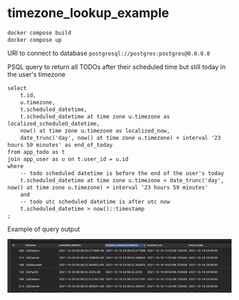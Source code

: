 # timezone_lookup_example

```shell
docker compose build
docker compose up
```

URI to connect to database `postgresql://postgres:postgres@0.0.0.0`

PSQL query to return all TODOs after their scheduled time but still today in the user's timezone
```postgresql
select 
	t.id,
	u.timezone,
	t.scheduled_datetime,
	t.scheduled_datetime at time zone u.timezone as localized_scheduled_datetime,
	now() at time zone u.timezone as localized_now,
	date_trunc('day', now() at time zone u.timezone) + interval '23 hours 59 minutes' as end_of_today
from app_todo as t
join app_user as u on t.user_id = u.id
where 
	-- todo scheduled datetime is before the end of the user's today
	t.scheduled_datetime at time zone u.timezone < date_trunc('day', now() at time zone u.timezone) + interval '23 hours 59 minutes'
	and 
	-- todo utc scheduled datetime is after utc now
	t.scheduled_datetime > now()::timestamp
;
```

Example of query output

![](readme-image.png)
